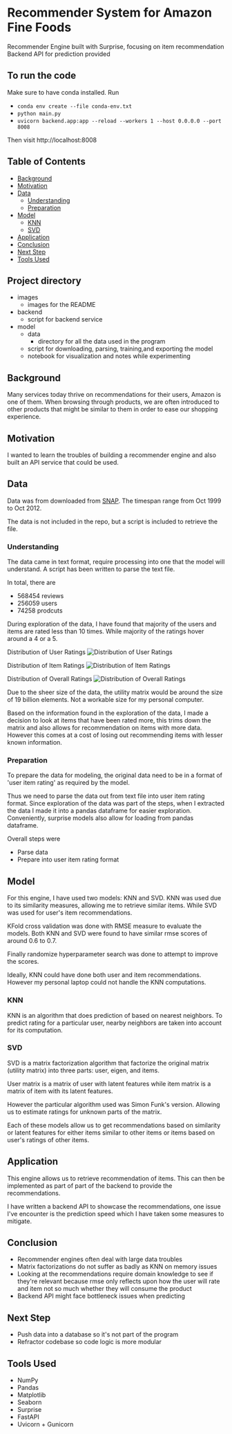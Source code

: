 # Recommender System for Amazon Fine Foods
Recommender Engine built with Surprise, focusing on item recommendation
Backend API for prediction provided

## To run the code
Make sure to have conda installed.
Run 
- `conda env create --file conda-env.txt`
- `python main.py`
- `uvicorn backend.app:app --reload --workers 1 --host 0.0.0.0 --port 8008`

Then visit http://localhost:8008

## Table of Contents
- [Background](#background)
- [Motivation](#motivation)
- [Data](#data)
    - [Understanding](#understanding)
    - [Preparation](#preparation)
- [Model](#model)
    - [KNN](#knn)
    - [SVD](#svd)
- [Application](#application)
- [Conclusion](#conclusion)
- [Next Step](#next-step)
- [Tools Used](#tools-used)

## Project directory
- images
    - images for the README
- backend
    - script for backend service
- model
    - data
        - directory for all the data used in the program
    - script for downloading, parsing, training,and exporting the model
    - notebook for visualization and notes while experimenting
    
## Background
Many services today thrive on recommendations for their users, Amazon is one of them. When browsing through products, we are often introduced to other products that might be similar to them in order to ease our shopping experience. 

## Motivation
I wanted to learn the troubles of building a recommender engine and also built an API service that could be used. 

## Data
Data was from downloaded from [SNAP](https://snap.stanford.edu/data/web-FineFoods.html#:~:text=Dataset%20information,from%20all%20other%20Amazon%20categories.). The timespan range from Oct 1999 to Oct 2012.

The data is not included in the repo, but a script is included to retrieve the file.

### Understanding
The data came in text format, require processing into one that the model will understand. A script has been written to parse the text file.

In total, there are
- 568454 reviews
- 256059 users
- 74258 prodcuts

During exploration of the data, I have found that majority of the users and items are rated less than 10 times. While majority of the ratings hover around a 4 or a 5. 

Distribution of User Ratings
![Distribution of User Ratings](/images/n_user_ratings.jpg)

Distribution of Item Ratings
![Distribution of Item Ratings](/images/n_item_ratings.jpg)

Distribution of Overall Ratings
![Distribution of Overall Ratings](/images/rating_dist.jpg)

Due to the sheer size of the data, the utility matrix would be around the size of 19 billion elements. Not a workable size for my personal computer. 

Based on the information found in the exploration of the data, I made a decision to look at items that have been rated more, this trims down the matrix and also allows for recommendation on items with more data. However this comes at a cost of losing out recommending items with lesser known information.

### Preparation
To prepare the data for modeling, the original data need to be in a format of 'user item rating' as required by the model.

Thus we need to parse the data out from text file into user item rating format.
Since exploration of the data was part of the steps, when I extracted the data I made it into a pandas dataframe for easier exploration. Conveniently, surprise models also allow for loading from pandas dataframe.

Overall steps were
- Parse data
- Prepare into user item rating format

## Model
For this engine, I have used two models: KNN and SVD.
KNN was used due to its similarity measures, allowing me to retrieve similar items. 
While SVD was used for user's item recommendations.

KFold cross validation was done with RMSE measure to evaluate the models. Both KNN and SVD were found to have similar rmse scores of around 0.6 to 0.7.

Finally randomize hyperparameter search was done to attempt to improve the scores.

Ideally, KNN could have done both user and item recommendations. However my personal laptop could not handle the KNN computations. 


### KNN
KNN is an algorithm that does prediction of based on nearest neighbors. To predict rating for a particular user, nearby neighbors are taken into account for its computation.


### SVD
SVD is a matrix factorization algorithm that factorize the original matrix (utility matrix) into three parts: user, eigen, and items. 

User matrix is a matrix of user with latent features while item matrix is a matrix of item with its latent features.

However the particular algorithm used was Simon Funk's version. Allowing us to estimate ratings for unknown parts of the matrix. 

Each of these models allow us to get recommendations based on similarity or latent features for either items similar to other items or items based on user's ratings of other items.

## Application
This engine allows us to retrieve recommendation of items. This can then be implemented as part of part of the backend to provide the recommendations.

I have written a backend API to showcase the recommendations, one issue I've encounter is the prediction speed which I have taken some measures to mitigate. 

## Conclusion
- Recommender engines often deal with large data troubles
- Matrix factorizations do not suffer as badly as KNN on memory issues
- Looking at the recommendations require domain knowledge to see if they're relevant because rmse only reflects upon how the user will rate and item not so much whether they will consume the product
- Backend API might face bottleneck issues when predicting

## Next Step
- Push data into a database so it's not part of the program
- Refractor codebase so code logic is more modular

## Tools Used
- NumPy
- Pandas
- Matplotlib
- Seaborn
- Surprise
- FastAPI
- Uvicorn + Gunicorn
